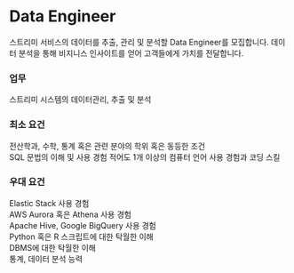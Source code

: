 # Data Engineer
 스트리미 서비스의 데이터를 추출, 관리 및 분석할 Data Engineer를 모집합니다. 데이터 분석을 통해 비지니스 인사이트를 얻어 고객들에게 가치를 전달합니다. 

### 업무
스트리미 시스템의 데이터관리, 추출 및 분석   

### 최소 요건  
전산학과, 수학, 통계 혹은 관련 분야의 학위 혹은 동등한 조건  
SQL 문법의 이해 및 사용 경험 
적어도 1개 이상의 컴퓨터 언어 사용 경험과 코딩 스킬

### 우대 요건
Elastic Stack 사용 경험   
AWS Aurora 혹은 Athena 사용 경험   
Apache Hive, Google BigQuery 사용 경험   
Python 혹은 R 스크립트에 대한 탁월한 이해   
DBMS에 대한 탁월한 이해    
통계, 데이터 분석 능력   
